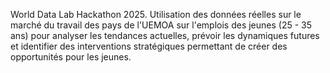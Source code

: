 World Data Lab Hackathon 2025.
Utilisation des données réelles sur le marché du travail des pays de l'UEMOA sur l'emplois des jeunes (25 - 35 ans) pour analyser les tendances actuelles, prévoir les dynamiques futures et identifier des interventions stratégiques permettant de créer des opportunités pour les jeunes. 
